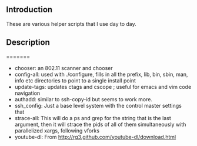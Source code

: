 ## Introduction
These are various helper scripts that I use day to day.

## Description

=======
 * chooser: an 802.11 scanner and chooser
 * config-all: used with ./configure, fills in all the prefix, lib, bin, sbin, man, info etc directories to point to a single install point
 * update-tags: updates ctags and cscope ; useful for emacs and vim code navigation
 * authadd: similar to ssh-copy-id but seems to work more.
 * ssh_config: Just a base level system with the control master settings that
 * strace-all: This will do a ps and grep for the string that is the last argument, then it will strace the pids of all of them simultaneously with parallelized xargs, following vforks
  * youtube-dl: From http://rg3.github.com/youtube-dl/download.html
